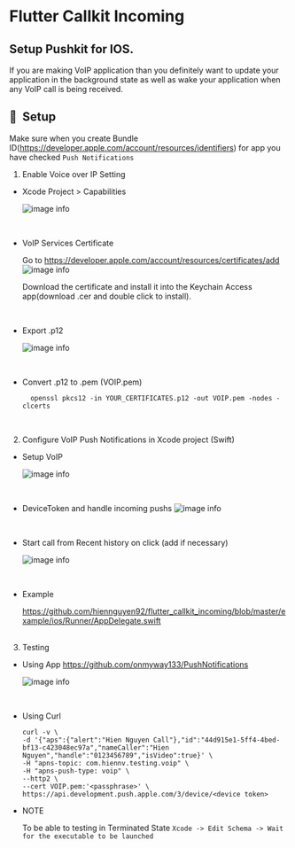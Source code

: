 # Flutter Callkit Incoming

## Setup Pushkit for IOS.

If you are making VoIP application than you definitely want to update your application in the
background state as well as wake your application when any VoIP call is being received.

## 🚀&nbsp; Setup

Make sure when you create Bundle ID(https://developer.apple.com/account/resources/identifiers) for
app you have checked `Push Notifications`

1. Enable Voice over IP Setting

* Xcode Project > Capabilities

  ![image info](https://raw.githubusercontent.com/hiennguyen92/flutter_callkit_incoming/master/images/Setting.png)

  <br>

* VoIP Services Certificate

  Go to https://developer.apple.com/account/resources/certificates/add
  ![image info](https://raw.githubusercontent.com/hiennguyen92/flutter_callkit_incoming/master/images/VoIPServicesCertificate.png)

  Download the certificate and install it into the Keychain Access app(download .cer and double
  click to install).

  <br>

* Export .p12

  ![image info](https://raw.githubusercontent.com/hiennguyen92/flutter_callkit_incoming/master/images/KeychainAccess.png)

  <br>

* Convert .p12 to .pem (VOIP.pem)

  ```console
    openssl pkcs12 -in YOUR_CERTIFICATES.p12 -out VOIP.pem -nodes -clcerts
  ```

<br>

2. Configure VoIP Push Notifications in Xcode project (Swift)

* Setup VoIP

  ![image info](https://raw.githubusercontent.com/hiennguyen92/flutter_callkit_incoming/master/images/Xcode-S1.png)

<br>

* DeviceToken and handle incoming pushs
  ![image info](https://raw.githubusercontent.com/hiennguyen92/flutter_callkit_incoming/master/images/Xcode-S2.png)

<br>

* Start call from Recent history on click (add if necessary)

  ![image info](https://raw.githubusercontent.com/hiennguyen92/flutter_callkit_incoming/master/images/Xcode-S3.png)

<br>

* Example

  https://github.com/hiennguyen92/flutter_callkit_incoming/blob/master/example/ios/Runner/AppDelegate.swift
  <br>
  <br>

3. Testing

* Using App
  https://github.com/onmyway133/PushNotifications

  ![image info](https://raw.githubusercontent.com/hiennguyen92/flutter_callkit_incoming/master/images/TestingApp.png)

<br>

* Using Curl
  ```
  curl -v \
  -d '{"aps":{"alert":"Hien Nguyen Call"},"id":"44d915e1-5ff4-4bed-bf13-c423048ec97a","nameCaller":"Hien Nguyen","handle":"0123456789","isVideo":true}' \
  -H "apns-topic: com.hiennv.testing.voip" \
  -H "apns-push-type: voip" \
  --http2 \
  --cert VOIP.pem:'<passphrase>' \
  https://api.development.push.apple.com/3/device/<device token>
  ```

* NOTE

  To be able to testing in Terminated State
  `Xcode -> Edit Schema -> Wait for the executable to be launched`
